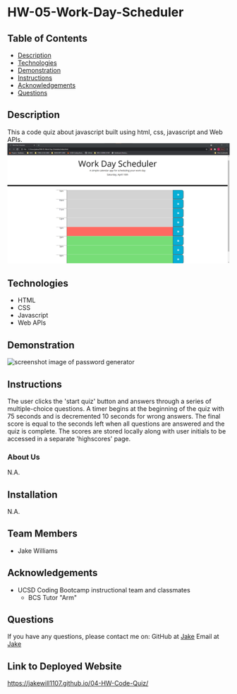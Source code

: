 # HW-05-Work-Day-Scheduler 
## Table of Contents
* [Description](#Description)
* [Technologies](#technologies)
* [Demonstration](#demonstration)
* [Instructions](#instructions)
* [Acknowledgements](#acknowledgements)
* [Questions](#questions)
## Description 
This a code quiz about javascript built using html, css, javascript and Web APIs. 
![screenshot image of starting page for Code Quiz](assets/screenshot.PNG)
## Technologies
* HTML
* CSS
* Javascript
* Web APIs
## Demonstration
![screenshot image of password generator](assets/Code-Quiz-Challenge.gif)
## Instructions
The user clicks the 'start quiz' button and answers through a series of multiple-choice questions. A timer begins at the beginning of the quiz with 75 seconds and is decremented 10 seconds for wrong answers. The final score is equal to the seconds left when all questions are answered and the quiz is complete. The scores are stored locally along with user initials to be accessed in a separate 'highscores' page. 
### About Us
N.A.
## Installation
N.A.
## Team Members
* Jake Williams
## Acknowledgements
* UCSD Coding Bootcamp instructional team and classmates
    * BCS Tutor "Arm" 
## Questions 
If you have any questions, please contact me on:
GitHub at [Jake](https://github.com/jakewill1107)
Email at [Jake](mailto:jbwilliams84@mail.com)

## Link to Deployed Website
https://jakewill1107.github.io/04-HW-Code-Quiz/